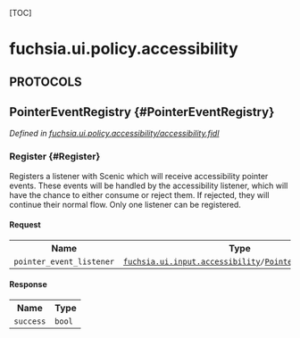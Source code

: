[TOC]

# fuchsia.ui.policy.accessibility


## **PROTOCOLS**

## PointerEventRegistry {#PointerEventRegistry}
*Defined in [fuchsia.ui.policy.accessibility/accessibility.fidl](https://fuchsia.googlesource.com/fuchsia/+/master/sdk/fidl/fuchsia.ui.policy.accessibility/accessibility.fidl#10)*


### Register {#Register}

 Registers a listener with Scenic which will receive accessibility
 pointer events. These events will be handled by the accessibility
 listener, which will have the chance to either consume or reject them.
 If rejected, they will continue their normal flow. Only one listener can
 be registered.

#### Request
<table>
    <tr><th>Name</th><th>Type</th></tr>
    <tr>
            <td><code>pointer_event_listener</code></td>
            <td>
                <code><a class='link' href='../fuchsia.ui.input.accessibility/'>fuchsia.ui.input.accessibility</a>/<a class='link' href='../fuchsia.ui.input.accessibility/#PointerEventListener'>PointerEventListener</a></code>
            </td>
        </tr></table>


#### Response
<table>
    <tr><th>Name</th><th>Type</th></tr>
    <tr>
            <td><code>success</code></td>
            <td>
                <code>bool</code>
            </td>
        </tr></table>















